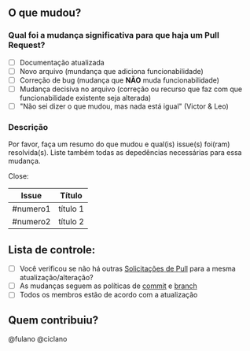 ## O que mudou?
### Qual foi a mudança significativa para que haja um Pull Request?
- [ ] Documentação atualizada
- [ ] Novo arquivo (mundança que adiciona funcionabilidade)
- [ ] Correção de bug (mudança que **NÃO** muda funcionabilidade)
- [ ] Mudança decisiva no arquivo (correção ou recurso que faz com que funcionabilidade existente seja alterada)
- [ ] "Não sei dizer o que mudou, mas nada está igual" (Victor & Leo)
<!--
Apagar as checkboxes não marcadas. Poluir menos o template
-->

<!-- 
IMPORTANTE TER TODOS A SEGUIR:

## Assignees
O PR deve ser atribuído a pelo menos um colaborador do projeto.

## Labels
O PR deve ser marcado com uma ou mais tags adequadas, para fins de rastreamento do projeto.

## Milestone
O PR deve ser atribuído ao Milestone (sprint) correspondente previsto para sua execução.

## Reviewer
O PR deve ser atribuído a pelo menos um integrante para que revise as mudanças e devolva um feedback, para depois poder fazer o merge.
-->

### Descrição
Por favor, faça um resumo do que mudou e qual(is) issue(s) foi(ram) resolvida(s). Liste também todas as depedências necessárias para essa mudança.

Close:

| Issue |            Título            |
|-------|:----------------------------:|
| #numero1 | título 1 |
| #numero2 | título 2 |
      

## Lista de controle:
- [ ] Você verificou se não há outras [Solicitações de Pull](https://github.com/SBD1/grupo5-piratas/pulls) para a mesma atualização/alteração?
- [ ] As mudanças seguem as políticas de [commit](docs/guia_de_contribuicao/commits.md) e [branch](docs/guia_de_contribuicao/branches.md)
- [ ] Todos os membros estão de acordo com a atualização

## Quem contribuiu?
@fulano
@ciclano
